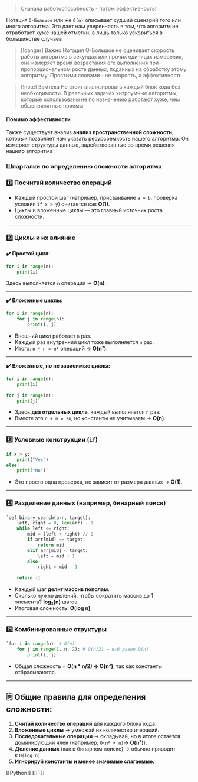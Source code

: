 > Сначала работоспособность - потом эффективность!

Нотация `О-Большое` или же `O(n)` описывает худший сценарий того или иного алгоритма. Это дает нам уверенность в том, что алгоритм не отработает хуже нашей отметки, а лишь только ускориться в большинстве случаев

>[!danger] Важно
>Нотация О-Большое не оценивает скорость работы алгоритма в секундах или прочих единицах измерения, она измеряет время возрастания его выполнения при пропорциональном росте данных, поданных на обработку этому алгоритму. Простыми словами - не скорость, а эффективность

>[!note] Замтека
>Не стоит анализировать каждый блок кода без необходимости. В реальных задачах хитроумные алгоритмы, которые использованы не по назначению работают хуже, чем общепринятные приемы

#### Помимо эффективности

Также существует анализ **анализ пространственной сложности**, который позволяет нам указать ресурсоемкость нашего алгоритма. Он измеряет структуры данные, задействованные во время решения нашего алгоритма

### Шпаргалки по определению сложности алгоритма
### 1️⃣ **Посчитай количество операций**

- Каждый простой шаг (например, присваивание `a = b`, проверка условия `if x > y`) считается как **O(1)**.
- Циклы и вложенные циклы — это главный источник роста сложности.

---

### 2️⃣ **Циклы и их влияние**

**✔️ Простой цикл:**

```python
for i in range(n):    
	print(i)
```

Здесь выполняется `n` операций → **O(n)**.

---

**✔️ Вложенные циклы:**

```python
for i in range(n):     
	for j in range(n):         
		print(i, j)
```

- Внешний цикл работает `n` раз.
- Каждый раз внутренний цикл тоже выполняется `n` раз.
- Итого: `n * n = n²` операций → **O(n²)**.

---

**✔️ Вложенные, но не зависимые циклы:**

```python
for i in range(n):    
	print(i)  
	
for j in range(n):     
	print(j)`
```

- Здесь **два отдельных цикла**, каждый выполняется `n` раз.
- Вместе это `n + n = 2n`, но константы не учитываем → **O(n)**.

---

### 3️⃣ **Условные конструкции (`if`)**

```python
if x > y:    
	print("Yes") 
else:     
	print("No")`
```

- Это просто одна проверка, не зависит от размера данных → **O(1)**.

---

### 4️⃣ **Разделение данных (например, бинарный поиск)**

```python
`def binary_search(arr, target):     
	left, right = 0, len(arr) - 1     
	while left <= right:         
		mid = (left + right) // 2         
		if arr[mid] == target:             
			return mid         
		elif arr[mid] < target:             
			left = mid + 1         
		else:             
			right = mid - 1   
			 
	return -1
```

- Каждый шаг **делит массив пополам**.
- Сколько нужно делений, чтобы сократить массив до 1 элемента? **log₂(n)** шагов.
- Итоговая сложность: **O(log n)**.

---

### 5️⃣ **Комбинированные структуры**

```python
`for i in range(n): # O(n)     
	for j in range(1, n, 2): # O(n/2) — всё равно O(n)         
		print(i, j)`
```

- Общая сложность = **O(n * n/2) → O(n²)**, так как константы отбрасываются.

---

## 🗒️ **Общие правила для определения сложности:**

1. **Считай количество операций** для каждого блока кода.
2. **Вложенные циклы** → умножай их количество итераций.
3. **Последовательные операции** → складывай, но в итоге остаётся доминирующий член (например, `O(n² + n)`→ **O(n²)**).
4. **Деление данных** (как в бинарном поиске) → обычно приводит к `O(log n)`.
5. **Игнорируй константы и менее значимые слагаемые.**

[[Python]] [[IT]] 
